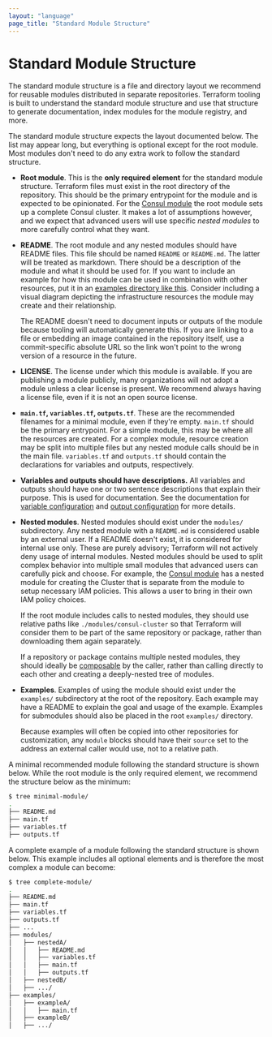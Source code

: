 ```yaml
---
layout: "language"
page_title: "Standard Module Structure"
---
```


# Standard Module Structure

The standard module structure is a file and directory layout we recommend for
reusable modules distributed in separate repositories. Terraform tooling is
built to understand the standard module structure and use that structure to
generate documentation, index modules for the module registry, and more.

The standard module structure expects the layout documented below. The list may
appear long, but everything is optional except for the root module. Most modules
don't need to do any extra work to follow the standard structure.

- **Root module**. This is the **only required element** for the standard
  module structure. Terraform files must exist in the root directory of
  the repository. This should be the primary entrypoint for the module and is
  expected to be opinionated. For the
  [Consul module](https://registry.terraform.io/modules/hashicorp/consul)
  the root module sets up a complete Consul cluster. It makes a lot of assumptions
  however, and we expect that advanced users will use specific _nested modules_
  to more carefully control what they want.

- **README**. The root module and any nested modules should have README
  files. This file should be named `README` or `README.md`. The latter will
  be treated as markdown. There should be a description of the module and
  what it should be used for. If you want to include an example for how this
  module can be used in combination with other resources, put it in an [examples
  directory like this](https://github.com/hashicorp/terraform-aws-consul/tree/master/examples).
  Consider including a visual diagram depicting the infrastructure resources
  the module may create and their relationship.

  The README doesn't need to document inputs or outputs of the module because
  tooling will automatically generate this. If you are linking to a file or
  embedding an image contained in the repository itself, use a commit-specific
  absolute URL so the link won't point to the wrong version of a resource in the
  future.

- **LICENSE**. The license under which this module is available. If you are
  publishing a module publicly, many organizations will not adopt a module
  unless a clear license is present. We recommend always having a license
  file, even if it is not an open source license.

- **`main.tf`, `variables.tf`, `outputs.tf`**. These are the recommended filenames for
  a minimal module, even if they're empty. `main.tf` should be the primary
  entrypoint. For a simple module, this may be where all the resources are
  created. For a complex module, resource creation may be split into multiple
  files but any nested module calls should be in the main file. `variables.tf`
  and `outputs.tf` should contain the declarations for variables and outputs,
  respectively.

- **Variables and outputs should have descriptions.** All variables and
  outputs should have one or two sentence descriptions that explain their
  purpose. This is used for documentation. See the documentation for
  [variable configuration](/docs/language/values/variables.html) and
  [output configuration](/docs/language/values/outputs.html) for more details.

- **Nested modules**. Nested modules should exist under the `modules/`
  subdirectory. Any nested module with a `README.md` is considered usable
  by an external user. If a README doesn't exist, it is considered for internal
  use only. These are purely advisory; Terraform will not actively deny usage
  of internal modules. Nested modules should be used to split complex behavior
  into multiple small modules that advanced users can carefully pick and
  choose. For example, the
  [Consul module](https://registry.terraform.io/modules/hashicorp/consul)
  has a nested module for creating the Cluster that is separate from the
  module to setup necessary IAM policies. This allows a user to bring in their
  own IAM policy choices.

  If the root module includes calls to nested modules, they should use relative
  paths like `./modules/consul-cluster` so that Terraform will consider them
  to be part of the same repository or package, rather than downloading them
  again separately.

  If a repository or package contains multiple nested modules, they should
  ideally be [composable](./composition.html) by the caller, rather than
  calling directly to each other and creating a deeply-nested tree of modules.

- **Examples**. Examples of using the module should exist under the
  `examples/` subdirectory at the root of the repository. Each example may have
  a README to explain the goal and usage of the example. Examples for
  submodules should also be placed in the root `examples/` directory.

  Because examples will often be copied into other repositories for
  customization, any `module` blocks should have their `source` set to the
  address an external caller would use, not to a relative path.

A minimal recommended module following the standard structure is shown below.
While the root module is the only required element, we recommend the structure
below as the minimum:

```sh
$ tree minimal-module/
.
├── README.md
├── main.tf
├── variables.tf
├── outputs.tf
```

A complete example of a module following the standard structure is shown below.
This example includes all optional elements and is therefore the most
complex a module can become:

```sh
$ tree complete-module/
.
├── README.md
├── main.tf
├── variables.tf
├── outputs.tf
├── ...
├── modules/
│   ├── nestedA/
│   │   ├── README.md
│   │   ├── variables.tf
│   │   ├── main.tf
│   │   ├── outputs.tf
│   ├── nestedB/
│   ├── .../
├── examples/
│   ├── exampleA/
│   │   ├── main.tf
│   ├── exampleB/
│   ├── .../
```
